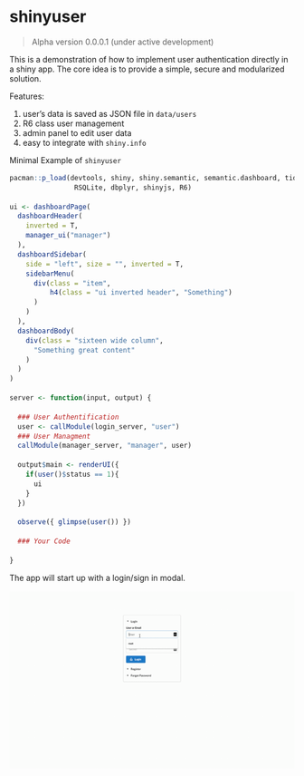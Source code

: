 shinyuser
================

> Alpha version 0.0.0.1 (under active development)

This is a demonstration of how to implement user authentication directly
in a shiny app. The core idea is to provide a simple, secure and
modularized solution.

Features:

1.  user’s data is saved as JSON file in `data/users`
2.  R6 class user management
3.  admin panel to edit user data
4.  easy to integrate with `shiny.info`

Minimal Example of
`shinyuser`

``` r
pacman::p_load(devtools, shiny, shiny.semantic, semantic.dashboard, tidyverse,
                RSQLite, dbplyr, shinyjs, R6)

ui <- dashboardPage(
  dashboardHeader(
    inverted = T,
    manager_ui("manager")
  ),
  dashboardSidebar(
    side = "left", size = "", inverted = T,
    sidebarMenu(
      div(class = "item",
          h4(class = "ui inverted header", "Something")
      )
    )
  ),
  dashboardBody(
    div(class = "sixteen wide column",
      "Something great content"
    )
  )
)

server <- function(input, output) {
  
  ### User Authentification
  user <- callModule(login_server, "user")
  ### User Managment
  callModule(manager_server, "manager", user)
  
  output$main <- renderUI({
    if(user()$status == 1){
      ui
    }
  })
  
  observe({ glimpse(user()) })

  ### Your Code

}
```

The app will start up with a login/sign in modal.

<img src = "demo.gif"> <!-- width = "80%" -->
